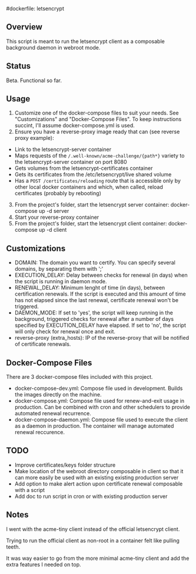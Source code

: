 #dockerfile: letsencrypt

## Overview

This script is meant to run the letsencrypt client as a composable background daemon in webroot mode.

## Status

Beta. Functional so far.

## Usage

1. Customize one of the docker-compose files to suit your needs. See "Customizations" and "Docker-Compose Files". To keep instructions succint, I'll assume docker-compose.yml is used.
2. Ensure you have a reverse-proxy image ready that can (see reverse proxy example):
  - Link to the letsencrypt-server container
  - Maps requests of the ```/.well-known/acme-challenge/{path*}``` variety to the letsencrypt-server container on port 8080
  - Gets volumes from the letsencrypt-certificates container
  - Gets its certificates from the /etc/letsencrypt/live shared volume
  - Has a ```POST /certificates/reloading``` route that is accessible only by other local docker containers and which, when called, reload certificates (probably by rebooting)
3. From the project's folder, start the letsencrypt server container: docker-compose up -d server
4. Start your reverse-proxy container
5. From the project's folder, start the letsencrypt client container: docker-compose up -d client

## Customizations

- DOMAIN: The domain you want to certify. You can specify several domains, by separating them with ';'
- EXECUTION_DELAY: Delay between checks for renewal (in days) when the script is running in daemon mode.
- RENEWAL_DELAY: Minimum lenght of time (in days), between certification renewals. If the script is executed and this amount of time has not elapsed since the last renewal, certificate renewal won't be triggered.
- DAEMON_MODE: If set to 'yes', the script will keep running in the background, triggered checks for renewal after a number of days specified by EXECUTION_DELAY have elapsed. If set to 'no', the script will only check for renewal once and exit.
- reverse-proxy (extra_hosts): IP of the reverse-proxy that will be notified of certificate renewals.

## Docker-Compose Files

There are 3 docker-compose files included with this project.

- docker-compose-dev.yml: Compose file used in development. Builds the images directly on the machine.
- docker-compose.yml: Compose file used for renew-and-exit usage in production. Can be combined with cron and other schedulers to provide automated renewal recurrence.
- docker-compose-daemon.yml: Compose file used to execute the client as a daemon in production. The container will manage automated renewal reccurence.

## TODO

- Improve certificates/keys folder structure
- Make location of the webroot directory composable in client so that it can more easily be used with an existing existing production server
- Add option to make alert action upon certificate renewal composable with a script
- Add doc to run script in cron or with existing production server

## Notes

I went with the acme-tiny client instead of the official letsencrypt client.

Trying to run the official client as non-root in a container felt like pulling teeth.

It was way easier to go from the more minimal acme-tiny client and add the extra features I needed on top.
